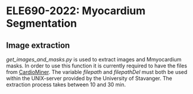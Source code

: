 # ELE690-2022: Myocardium Segmentation

## Image extraction
*get_images_and_masks.py* is used to extract images and Mmyocardium masks. In order to use this function it is currently required to have the files from [CardioMiner](https://github.com/Biomedical-Data-Analysis-Laboratory/CardioMiner). The variable *filepath* and *filepathDel* must both be used within the UNIX-server provided by the University of Stavanger. The extraction process takes between 10 and 30 min. 
